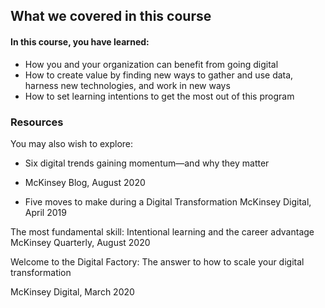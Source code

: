 ## What we covered in this course

#### In this course, you have learned:

+ How you and your organization can benefit from going digital
+ How to create value by finding new ways to gather and use data, harness new technologies, and work in new ways
+ How to set learning intentions to get the most out of this program

### Resources

You may also wish to explore:

+ Six digital trends gaining momentum—and why they matter
+ McKinsey Blog, August 2020

+ Five moves to make during a Digital Transformation
McKinsey Digital, April 2019

The most fundamental skill: Intentional learning and the career advantage
McKinsey Quarterly, August 2020

Welcome to the Digital Factory: The answer to how to scale your digital transformation

McKinsey Digital, March 2020
